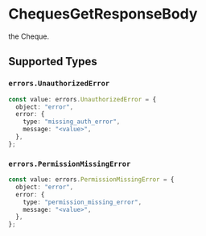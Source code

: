 # ChequesGetResponseBody

the Cheque.


## Supported Types

### `errors.UnauthorizedError`

```typescript
const value: errors.UnauthorizedError = {
  object: "error",
  error: {
    type: "missing_auth_error",
    message: "<value>",
  },
};
```

### `errors.PermissionMissingError`

```typescript
const value: errors.PermissionMissingError = {
  object: "error",
  error: {
    type: "permission_missing_error",
    message: "<value>",
  },
};
```

